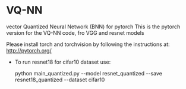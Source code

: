 # VQ-NN
vector Quantized Neural Network (BNN) for pytorch
This is the pytorch version for the VQ-NN code, fro VGG and resnet models

Please install torch and torchvision by following the instructions at: http://pytorch.org/
* To run resnet18 for cifar10 dataset use: 
    
    
    python main_quantized.py --model resnet_quantized --save resnet18_quantized --dataset cifar10
